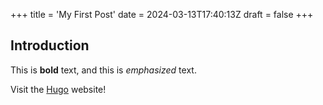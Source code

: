+++
title = 'My First Post'
date = 2024-03-13T17:40:13Z
draft = false
+++
## Introduction

This is **bold** text, and this is *emphasized* text.

Visit the [Hugo](https://gohugo.io) website!